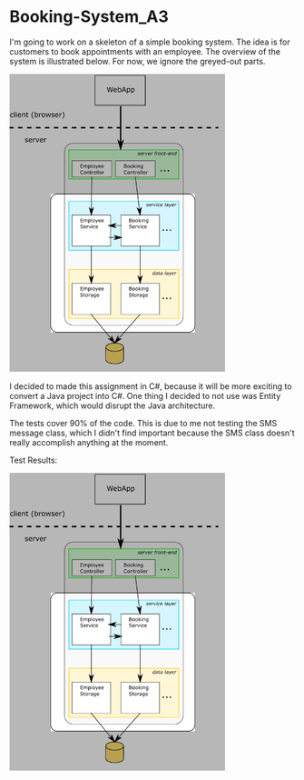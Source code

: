# Booking-System_A3

I'm going to work on a skeleton of a simple booking system. The idea is for
customers to book appointments with an employee. The overview of the system is
illustrated below. For now, we ignore the greyed-out parts.

![](https://github.com/Benjo6/Booking-System_Assignment3/blob/master/Images/The%20Project%20Setup.png)

I decided to made this assignment in C#, because it will be more exciting to convert a Java project into C#. One thing I decided to not use was Entity Framework, which would disrupt the  Java architecture.

The tests cover 90% of the code. This is due to me not testing the SMS message class, which I didn't find important because the SMS class doesn't really accomplish anything at the moment.

Test Results:

![](https://github.com/Benjo6/Booking-System_Assignment3/blob/master/Images/The%20Project%20Setup.png)
